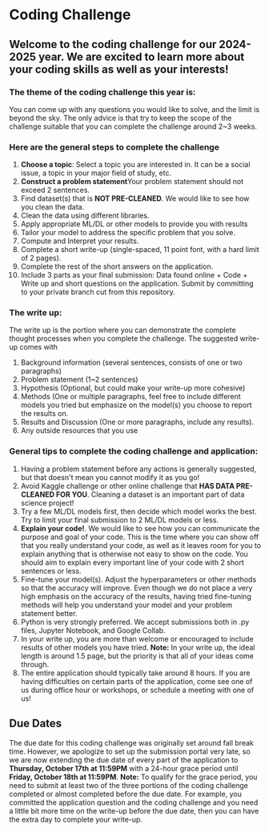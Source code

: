 # Coding Challenge 
## Welcome to the coding challenge for our 2024-2025 year. We are excited to learn more about your coding skills as well as your interests!
### The theme of the coding challenge this year is: 
You can come up with any questions you would like to solve, and the limit is beyond the sky. The only advice is that try to keep the scope of the challenge suitable that you can complete the challenge around 2~3 weeks. 

### Here are the general steps to complete the challenge
1. **Choose a topic**: Select a topic you are interested in. It can be a social issue, a topic in your major field of study, etc. 
2. **Construct a problem statement**Your problem statement should not exceed 2 sentences. 
3. Find dataset(s) that is **NOT PRE-CLEANED**. We would like to see how you clean the data.
4. Clean the data using different libraries. 
5. Apply appropriate ML/DL or other models to provide you with results
6. Tailor your model to address the specific problem that you solve.
7. Compute and Interpret your results.
8. Complete a short write-up (single-spaced, 11 point font, with a hard limit of 2 pages).
9. Complete the rest of the short answers on the application.
10. Include 3 parts as your final submission: Data found online + Code + Write up and short questions on the application. Submit by committing to your private branch cut from this repository.

### The write up:
The write up is the portion where you can demonstrate the complete thought processes when you complete the challenge. The suggested write-up comes with
1. Background information (several sentences, consists of one or two paragraphs)
2. Problem statement (1~2 sentences)
3. Hypothesis (Optional, but could make your write-up more cohesive)
4. Methods (One or multiple paragraphs, feel free to include different models you tried but emphasize on the model(s) you choose to report the results on.
5. Results and Discussion (One or more paragraphs, include any results).
6. Any outside resources that you use

### General tips to complete the coding challenge and application: 
1. Having a problem statement before any actions is generally suggested, but that doesn't mean you cannot modify it as you go!
2. Avoid Kaggle challenge or other online challenge that **HAS DATA PRE-CLEANED FOR YOU**. Cleaning a dataset is an important part of data science project!
3. Try a few ML/DL models first, then decide which model works the best. Try to limit your final submission to 2 ML/DL models or less. 
4. **Explain your code!**. We would like to see how you can communicate the purpose and goal of your code. This is the time where you can show off that you really understand your code, as well as it leaves room for you to explain anything that is otherwise not easy to show on the code. You should aim to explain every important line of your code with 2 short sentences or less.
5. Fine-tune your model(s). Adjust the hyperparameters or other methods so that the accuracy will improve. Even though we do not place a very high emphasis on the accuracy of the results, having tried fine-tuning methods will help you understand your model and your problem statement better.
6. Python is very strongly preferred. We accept submissions both in .py files, Jupyter Notebook, and Google Collab. 
7. In your write up, you are more than welcome or encouraged to include results of other models you have tried. **Note:** In your write up, the ideal length is around 1.5 page, but the priority is that all of your ideas come through. 
8. The entire application should typically take around 8 hours. If you are having difficulties on certain parts of the application, come see one of us during office hour or workshops, or schedule a meeting with one of us!

## Due Dates
The due date for this coding challenge was originally set around fall break time. However, we apologize to set up the submission portal very late, so we are now extending the due date of every part of the application to **Thursday, October 17th at 11:59PM** with a 24-hour grace period until **Friday, October 18th at 11:59PM**. **Note:** To qualify for the grace period, you need to submit at least two of the three portions of the coding challenge completed or almost completed before the due date. For example, you committed the application question and the coding challenge and you need a little bit more time on the write-up before the due date, then you can have the extra day to complete your write-up. 



